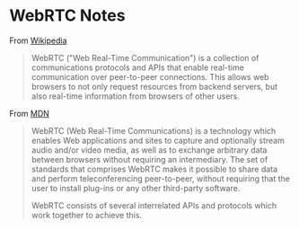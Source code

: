 # WebRTC Notes

From [Wikipedia][]

> WebRTC ("Web Real-Time Communication") is a collection of communications
> protocols and APIs that enable real-time communication over peer-to-peer
> connections.  This allows web browsers to not only request resources from
> backend servers, but also real-time information from browsers of other users.

From [MDN][]

> WebRTC (Web Real-Time Communications) is a technology which enables Web
> applications and sites to capture and optionally stream audio and/or video
> media, as well as to exchange arbitrary data between browsers without
> requiring an intermediary.  The set of standards that comprises WebRTC makes
> it possible to share data and perform teleconferencing peer-to-peer, without
> requiring that the user to install plug-ins or any other third-party software.
> 
> WebRTC consists of several interrelated APIs and protocols which work together
> to achieve this.


[mdn]: https://developer.mozilla.org/en-US/docs/Web/API/WebRTC_API
[wikipedia]: https://en.wikipedia.org/wiki/WebRTC
